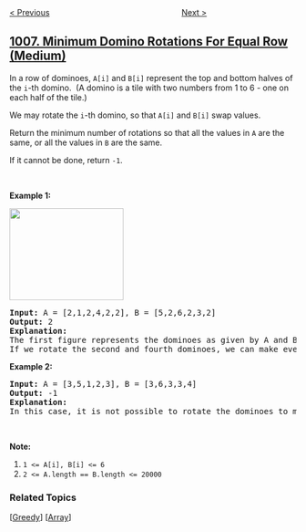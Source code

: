<!--|This file generated by command(leetcode description); DO NOT EDIT.    |-->
<!--+----------------------------------------------------------------------+-->
<!--|@author    openset <openset.wang@gmail.com>                           |-->
<!--|@link      https://github.com/openset                                 |-->
<!--|@home      https://github.com/openset/leetcode                        |-->
<!--+----------------------------------------------------------------------+-->

[< Previous](../clumsy-factorial "Clumsy Factorial")
　　　　　　　　　　　　　　　　
[Next >](../construct-binary-search-tree-from-preorder-traversal "Construct Binary Search Tree from Preorder Traversal")

## [1007. Minimum Domino Rotations For Equal Row (Medium)](https://leetcode.com/problems/minimum-domino-rotations-for-equal-row "行相等的最少多米诺旋转")

<p>In a row of dominoes, <code>A[i]</code> and <code>B[i]</code> represent the top and bottom halves of the <code>i</code>-th domino.&nbsp; (A domino is a tile with two numbers from 1 to 6 - one on each half of the tile.)</p>

<p>We may rotate the <code>i</code>-th domino, so that <code>A[i]</code> and <code>B[i]</code> swap values.</p>

<p>Return the minimum number of rotations so that all the values in <code>A</code> are the same, or all the values in <code>B</code>&nbsp;are the same.</p>

<p>If it cannot be done, return <code>-1</code>.</p>

<p>&nbsp;</p>

<p><strong>Example 1:</strong></p>

<p><img alt="" src="https://assets.leetcode.com/uploads/2019/03/08/domino.png" style="height: 161px; width: 200px;" /></p>

<pre>
<strong>Input: </strong>A = <span id="example-input-1-1">[2,1,2,4,2,2]</span>, B = <span id="example-input-1-2">[5,2,6,2,3,2]</span>
<strong>Output: </strong><span id="example-output-1">2</span>
<strong>Explanation: </strong>
The first figure represents the dominoes as given by A and B: before we do any rotations.
If we rotate the second and fourth dominoes, we can make every value in the top row equal to 2, as indicated by the second figure.
</pre>

<p><strong>Example 2:</strong></p>

<pre>
<strong>Input: </strong>A = <span id="example-input-2-1">[3,5,1,2,3]</span>, B = <span id="example-input-2-2">[3,6,3,3,4]</span>
<strong>Output: </strong><span id="example-output-2">-1</span>
<strong>Explanation: </strong>
In this case, it is not possible to rotate the dominoes to make one row of values equal.
</pre>

<p>&nbsp;</p>

<p><strong>Note:</strong></p>

<ol>
	<li><code>1 &lt;= A[i], B[i] &lt;= 6</code></li>
	<li><code>2 &lt;= A.length == B.length &lt;= 20000</code></li>
</ol>

### Related Topics
  [[Greedy](../../tag/greedy/README.md)]
  [[Array](../../tag/array/README.md)]
